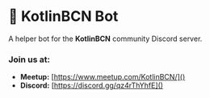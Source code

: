 # 🤖 KotlinBCN Bot

A helper bot for the **KotlinBCN** community Discord server. 

### Join us at:

* **Meetup:** [https://www.meetup.com/KotlinBCN/]()
* **Discord:** [https://discord.gg/qz4rThYhfE]()